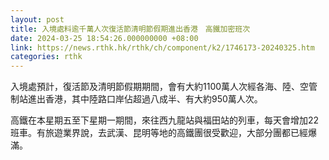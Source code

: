 ```yaml
---
layout: post
title: 入境處料逾千萬人次復活節清明節假期進出香港　高鐵加密班次
date: 2024-03-25 18:54:26.000000000 +08:00
link: https://news.rthk.hk/rthk/ch/component/k2/1746173-20240325.htm
categories: rthk
---
```


入境處預計，復活節及清明節假期期間，會有大約1100萬人次經各海、陸、空管制站進出香港，其中陸路口岸佔超過八成半、有大約950萬人次。

高鐵在本星期五至下星期一期間，來往西九龍站與福田站的列車，每天會增加22班車。有旅遊業界說，去武漢、昆明等地的高鐵團很受歡迎，大部分團都已經爆滿。
